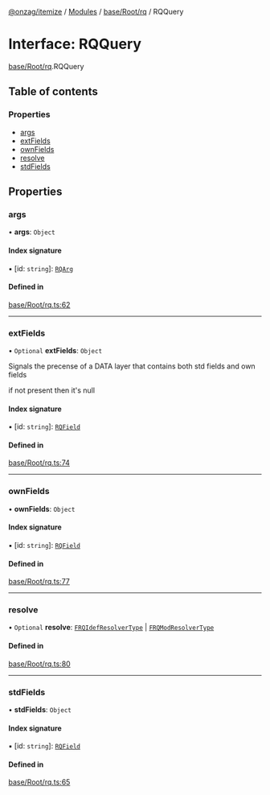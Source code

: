 [@onzag/itemize](../README.md) / [Modules](../modules.md) / [base/Root/rq](../modules/base_Root_rq.md) / RQQuery

# Interface: RQQuery

[base/Root/rq](../modules/base_Root_rq.md).RQQuery

## Table of contents

### Properties

- [args](base_Root_rq.RQQuery.md#args)
- [extFields](base_Root_rq.RQQuery.md#extfields)
- [ownFields](base_Root_rq.RQQuery.md#ownfields)
- [resolve](base_Root_rq.RQQuery.md#resolve)
- [stdFields](base_Root_rq.RQQuery.md#stdfields)

## Properties

### args

• **args**: `Object`

#### Index signature

▪ [id: `string`]: [`RQArg`](base_Root_rq.RQArg.md)

#### Defined in

[base/Root/rq.ts:62](https://github.com/onzag/itemize/blob/a24376ed/base/Root/rq.ts#L62)

___

### extFields

• `Optional` **extFields**: `Object`

Signals the precense of a DATA layer that contains both
std fields and own fields

if not present then it's null

#### Index signature

▪ [id: `string`]: [`RQField`](base_Root_rq.RQField.md)

#### Defined in

[base/Root/rq.ts:74](https://github.com/onzag/itemize/blob/a24376ed/base/Root/rq.ts#L74)

___

### ownFields

• **ownFields**: `Object`

#### Index signature

▪ [id: `string`]: [`RQField`](base_Root_rq.RQField.md)

#### Defined in

[base/Root/rq.ts:77](https://github.com/onzag/itemize/blob/a24376ed/base/Root/rq.ts#L77)

___

### resolve

• `Optional` **resolve**: [`FRQIdefResolverType`](../modules/base_Root_rq.md#frqidefresolvertype) \| [`FRQModResolverType`](../modules/base_Root_rq.md#frqmodresolvertype)

#### Defined in

[base/Root/rq.ts:80](https://github.com/onzag/itemize/blob/a24376ed/base/Root/rq.ts#L80)

___

### stdFields

• **stdFields**: `Object`

#### Index signature

▪ [id: `string`]: [`RQField`](base_Root_rq.RQField.md)

#### Defined in

[base/Root/rq.ts:65](https://github.com/onzag/itemize/blob/a24376ed/base/Root/rq.ts#L65)
